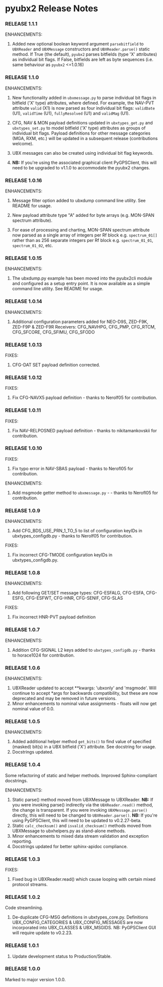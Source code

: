 # pyubx2 Release Notes

### RELEASE 1.1.1

ENHANCEMENTS:

1. Added new optional boolean keyword argument `parsebitfield` to `UBXReader` and `UBXMessage` constructors and `UBXReader.parse()` static method. If True (the default), `pyubx2` parses bitfields (type 'X' attributes) as individual bit flags. If False, bitfields are left as byte sequences (i.e. same behaviour as `pyubx2` <=1.0.16)

### RELEASE 1.1.0

ENHANCEMENTS:

1. New functionality added in `ubxmessage.py` to parse individual bit flags in bitfield ('X' type) attributes, where defined. For example, the NAV-PVT attribute `valid` (X1) is now parsed as four individual bit flags: `validDate` (U1), `validTime` (U1), `fullyResolved` (U1) and `validMag` (U1).

2. CFG, NAV & MON payload definitions updated in `ubxtypes_get.py` and `ubxtypes_set.py` to model bitfield ('X' type) attributes as groups of individual bit flags. Payload definitions for other message categories (MGA, RXM, etc.) will be updated in a subsequent release (contributions welcome).

3. UBX messages can also be created using individual bit flag keywords.

4. **NB:** If you're using the associated graphical client PyGPSClient, this will need to be upgraded to v1.1.0 to accommodate the pyubx2 changes.

### RELEASE 1.0.16

ENHANCEMENTS:

1. Message filter option added to ubxdump command line utility. See README for usage.

2. New payload attribute type "A" added for byte arrays (e.g. MON-SPAN spectrum attribute).

3. For ease of processing and charting, MON-SPAN spectrum attribute now parsed as a single array of integers per Rf block e.g. `spectrum_01[]` rather than as 256 separate integers per Rf block e.g. `spectrum_01_01`, `spectrum_01_02`, etc. 

### RELEASE 1.0.15

ENHANCEMENTS:

1. The ubxdump.py example has been moved into the pyubx2cli module and configured as a setup entry point. It is now available as a simple command line utility. See README for usage.

### RELEASE 1.0.14

ENHANCEMENTS:

1. Additional configuration parameters added for NEO-D9S, ZED-F9K, ZED-F9P & ZED-F9R Receivers:
   CFG_NAVHPG, CFG_PMP, CFG_RTCM, CFG_SFCORE, CFG_SFIMU, CFG_SFODO

### RELEASE 1.0.13

FIXES:

1. CFG-DAT SET payload definition corrected.

### RELEASE 1.0.12

FIXES:

1. Fix CFG-NAVX5 payload definition - thanks to Nerolf05 for contribution.

### RELEASE 1.0.11

FIXES:

1. Fix NAV-RELPOSNED payload definition - thanks to nikitamankovskii for contribution.

### RELEASE 1.0.10

FIXES:

1. Fix typo error in NAV-SBAS payload - thanks to Nerofl05 for contribution.

ENHANCEMENTS:

1. Add msgmode getter method to `ubxmessage.py` -  - thanks to Nerofl05 for contribution.

### RELEASE 1.0.9

ENHANCEMENTS:

1. Add CFG_BDS_USE_PRN_1_TO_5 to list of configuration keyIDs in ubxtypes_configdb.py - thanks to Nerolf05 for contribution.

FIXES:

1. Fix incorrect CFG-TMODE configuration keyIDs in ubxtypes_configdb.py.

### RELEASE 1.0.8

ENHANCEMENTS:

1. Add following GET/SET message types: CFG-ESFALG, CFG-ESFA, CFG-ESFG, CFG-ESFWT, CFG-HNR, CFG-SENIF, CFG-SLAS

FIXES:

1. Fix incorrect HNR-PVT payload definition

### RELEASE 1.0.7

ENHANCEMENTS:

1. Addition CFG-SIGNAL L2 keys added to `ubxtypes_configdb.py` - thanks to horace1024 for contribution.

### RELEASE 1.0.6

ENHANCEMENTS:

1. UBXReader updated to accept **kwargs: 'ubxonly' and 'msgmode'. Will continue to accept *args for backwards compatibility, but these are now deprecated and may be removed in future versions.
2. Minor enhancements to nominal value assignments - floats will now get nominal value of 0.0.

### RELEASE 1.0.5

ENHANCEMENTS:

1. Added additional helper method `get_bits()` to find value of specified (masked) bit(s) in a UBX bitfield ('X') attribute. See docstring for usage.
2. Docstrings updated.

### RELEASE 1.0.4

Some refactoring of static and helper methods. Improved Sphinx-compliant docstrings.

ENHANCEMENTS:

1. Static parse() method moved from UBXMessage to UBXReader. **NB:** If you were invoking parse() indirectly via the `UBXReader.read()` method, the change is transparent. If you were invoking `UBXMessage.parse()` directly, this will need to be changed to `UBXReader.parse()`. **NB:** If you're using PyGPSClient, this will need to be updated to v0.2.27-beta.
2. Static `calc_checksum()` and `isvalid_checksum()` methods moved from UBXMessage to ubxhelpers.py as stand-alone methods. 
3. Minor enhancements to mixed data stream validation and exception reporting.
4. Docstrings updated for better sphinx-apidoc compliance.

### RELEASE 1.0.3

FIXES:

1. Fixed bug in UBXReader.read() which cause looping with certain mixed protocol streams.

### RELEASE 1.0.2

Code streamlining.

1. De-duplicate CFG-MSG definitions in ubxtypes_core.py. Definitions UBX_CONFIG_CATEGORIES & UBX_CONFIG_MESSAGES
are now incorporated into UBX_CLASSES & UBX_MSGIDS. NB: PyGPSClient GUI will require update to v0.2.23.

### RELEASE 1.0.1

1. Update development status to Production/Stable.

### RELEASE 1.0.0

Marked to major version 1.0.0.
